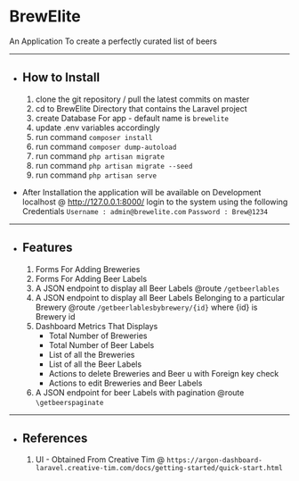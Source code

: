 # BrewElite
An Application To create a perfectly curated list of beers
___
- How to Install
    -
    1. clone the git repository / pull the latest commits on master
    2. cd to BrewElite Directory that contains the Laravel project
    3. create Database For app - default name is `brewelite`
    4. update .env variables accordingly
    3. run command  `composer install`
    4. run command `composer dump-autoload`
    5. run command `php artisan migrate`
    6. run command `php artisan migrate --seed`
    7. run command `php artisan serve`

- After Installation the application will be available on Development localhost @ http://127.0.0.1:8000/
login to the system using the following Credentials
`Username : admin@brewelite.com`
`Password : Brew@1234 `
___
- Features
    -
    1. Forms For Adding Breweries
    2. Forms For Adding Beer Labels
    3. A JSON endpoint to display all Beer Labels @route `/getbeerlables`
    4. A JSON endpoint to display all Beer Labels Belonging to a particular Brewery @route `/getbeerlablesbybrewery/{id}` where {id} is Brewery id
    5. Dashboard Metrics That Displays
        - Total Number of Breweries
        - Total Number of Beer Labels
        - List of all the Breweries
        - List of all the Beer Labels
        - Actions to delete Breweries and Beer u with Foreign key check
        - Actions to edit Breweries and Beer Labels
    6. A JSON endpoint for beer Labels with pagination @route `\getbeerspaginate`

___
- References
    -
    1. UI - Obtained From Creative Tim @ `https://argon-dashboard-laravel.creative-tim.com/docs/getting-started/quick-start.html`
